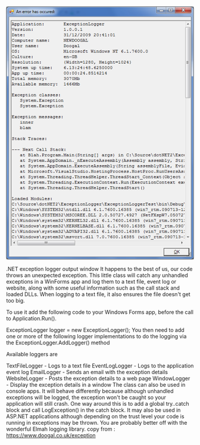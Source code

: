 ![alt NET exception logger](https://raw.githubusercontent.com/catterpiler74/ExceptionLogger/main/ExceptionLogger.png)

.NET exception logger output window
It happens to the best of us, our code throws an unexpected exception. This little class will catch any unhandled exceptions in a WinForms app and log them to a text file, event log or website, along with some useful information such as the call stack and loaded DLLs. When logging to a text file, it also ensures the file doesn't get too big.

To use it add the following code to your Windows Forms app, before the call to Application.Run().

ExceptionLogger logger = new ExceptionLogger();
You then need to add one or more of the following logger implementations to do the logging via the ExceptionLogger.AddLogger() method

Available loggers are

TextFileLogger - Logs to a text file
EventLogLogger - Logs to the application event log
EmailLogger - Sends an email with the exception details
WebsiteLogger - Posts the exception details to a web page
WindowLogger - Display the exception details in a window
The class can also be used in console apps. It will behave differently because although unhandled exceptions will be logged, the exception won't be caught so your application will still crash. One way around this is to add a global try..catch block and call LogException() in the catch block. It may also be used in ASP.NET applications although depending on the trust level your code is running in exceptions may be thrown. You are probably better off with the wonderful Elmah logging library.
copy from : https://www.doogal.co.uk/exception

